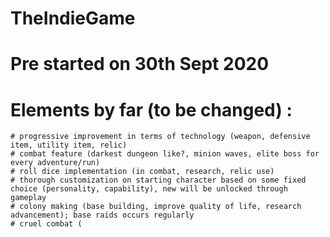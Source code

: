 # TheIndieGame
# Pre started on 30th Sept 2020

# Elements by far (to be changed) :
    # progressive improvement in terms of technology (weapon, defensive item, utility item, relic)
    # combat feature (darkest dungeon like?, minion waves, elite boss for every adventure/run)
    # roll dice implementation (in combat, research, relic use)
    # thorough customization on starting character based on some fixed choice (personality, capability), new will be unlocked through gameplay
    # colony making (base building, improve quality of life, research advancement); base raids occurs regularly
    # cruel combat (
